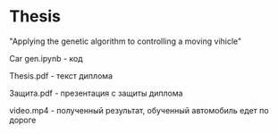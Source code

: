 # Thesis
"Applying the genetic algorithm to controlling a moving vihicle"

Car gen.ipynb - код 

Thesis.pdf - текст диплома 

Защита.pdf - презентация с защиты диплома 

video.mp4 - полученный результат, обученный автомобиль едет по дороге
